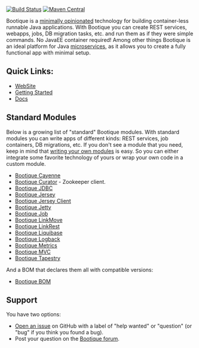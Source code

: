 [![Build Status](https://travis-ci.org/nhl/bootique.svg)](https://travis-ci.org/nhl/bootique)
[![Maven Central](https://maven-badges.herokuapp.com/maven-central/com.nhl.bootique/bootique/badge.svg)](https://maven-badges.herokuapp.com/maven-central/com.nhl.bootique/bootique/)

Bootique is a [minimally opinionated](https://medium.com/@andrus_a/bootique-a-minimally-opinionated-platform-for-modern-java-apps-644194c23872#.odwmsbnbh) technology for building container-less runnable Java applications. With Bootique you can create REST services, webapps, jobs, DB migration tasks, etc. and run them as if they were simple commands. No JavaEE container required! Among other things Bootique is an ideal platform for Java [microservices](http://martinfowler.com/articles/microservices.html), as it allows you to create a fully functional app with minimal setup.

## Quick Links:

* [WebSite](http://bootique.io)
* [Getting Started](http://bootique.io/docs/0/getting-started/index.html)
* [Docs](http://bootique.io/docs/0/bootique-docs/index.html)


## Standard Modules

Below is a growing list of "standard" Bootique modules. With standard modules you can write apps of different kinds: REST services, job containers, DB migrations, etc. If you don't see a module that you need, keep in mind that [writing your own modules](http://bootique.io/docs/0/bootique-docs/index.html#programming-modules) is easy. So you can either integrate some favorite technology of yours or wrap your own code in a custom module.

* [Bootique Cayenne](https://github.com/nhl/bootique-cayenne)
* [Bootique Curator](https://github.com/nhl/bootique-curator) - Zookeeper client.
* [Bootique JDBC](https://github.com/nhl/bootique-jdbc)
* [Bootique Jersey](https://github.com/nhl/bootique-jersey)
* [Bootique Jersey Client](https://github.com/nhl/bootique-jersey-client)
* [Bootique Jetty](https://github.com/nhl/bootique-jetty)
* [Bootique Job](https://github.com/nhl/bootique-job)
* [Bootique LinkMove](https://github.com/nhl/bootique-linkmove)
* [Bootique LinkRest](https://github.com/nhl/bootique-linkrest)
* [Bootique Liquibase](https://github.com/nhl/bootique-liquibase)
* [Bootique Logback](https://github.com/nhl/bootique-logback)
* [Bootique Metrics](https://github.com/nhl/bootique-metrics)
* [Bootique MVC](https://github.com/nhl/bootique-mvc)
* [Bootique Tapestry](https://github.com/nhl/bootique-tapestry)

And a BOM that declares them all with compatible versions:

* [Bootique BOM](https://github.com/nhl/bootique-bom)

## Support

You have two options:
* [Open an issue](https://github.com/nhl/bootique/issues) on GitHub with a label of "help wanted" or "question" (or "bug" if you think you found a bug).
* Post your question on the [Bootique forum](https://groups.google.com/forum/#!forum/bootique-user).
